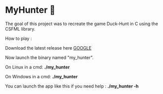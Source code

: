 # MyHunter :duck:

The goal of this project was to recreate the game Duck-Hunt in C using the CSFML library.

How to play :

Download the latest release here [GOOGLE](https://google.com)

Now launch the binary named "my_hunter".

On Linux in a cmd: **./my_hunter**

On Windows in a cmd: **./my_hunter**

You can launch the app like this if you need help : **./my_hunter -h**
